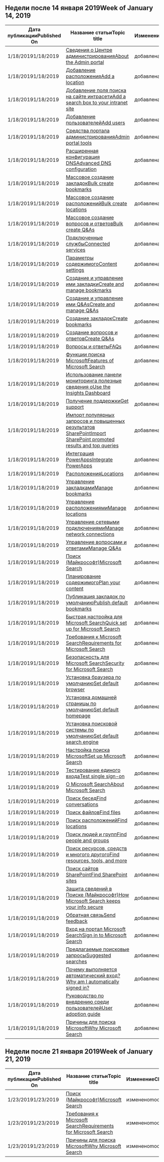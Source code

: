 <!-- This file is generated automatically each week. Changes made to this file will be overwritten.-->




## <a name="week-of-january-14-2019"></a><span data-ttu-id="c8315-101">Недели после 14 января 2019</span><span class="sxs-lookup"><span data-stu-id="c8315-101">Week of January 14, 2019</span></span>


| <span data-ttu-id="c8315-102">Дата публикации</span><span class="sxs-lookup"><span data-stu-id="c8315-102">Published On</span></span> |<span data-ttu-id="c8315-103">Название статьи</span><span class="sxs-lookup"><span data-stu-id="c8315-103">Topic title</span></span> | <span data-ttu-id="c8315-104">Изменение</span><span class="sxs-lookup"><span data-stu-id="c8315-104">Change</span></span> |
|------|------------|--------|
| <span data-ttu-id="c8315-105">1/18/2019</span><span class="sxs-lookup"><span data-stu-id="c8315-105">1/18/2019</span></span> | [<span data-ttu-id="c8315-106">Сведения о Центре администрирования</span><span class="sxs-lookup"><span data-stu-id="c8315-106">About the Admin portal</span></span>](/MicrosoftSearch/about-the-admin-portal) | <span data-ttu-id="c8315-107">добавлен</span><span class="sxs-lookup"><span data-stu-id="c8315-107">added</span></span> |
| <span data-ttu-id="c8315-108">1/18/2019</span><span class="sxs-lookup"><span data-stu-id="c8315-108">1/18/2019</span></span> | [<span data-ttu-id="c8315-109">Добавление расположения</span><span class="sxs-lookup"><span data-stu-id="c8315-109">Add a location</span></span>](/MicrosoftSearch/add-a-location) | <span data-ttu-id="c8315-110">добавлен</span><span class="sxs-lookup"><span data-stu-id="c8315-110">added</span></span> |
| <span data-ttu-id="c8315-111">1/18/2019</span><span class="sxs-lookup"><span data-stu-id="c8315-111">1/18/2019</span></span> | [<span data-ttu-id="c8315-112">Добавление поля поиска на сайте интрасети</span><span class="sxs-lookup"><span data-stu-id="c8315-112">Add a search box to your intranet site</span></span>](/MicrosoftSearch/add-a-search-box-to-your-intranet-site) | <span data-ttu-id="c8315-113">добавлен</span><span class="sxs-lookup"><span data-stu-id="c8315-113">added</span></span> |
| <span data-ttu-id="c8315-114">1/18/2019</span><span class="sxs-lookup"><span data-stu-id="c8315-114">1/18/2019</span></span> | [<span data-ttu-id="c8315-115">Добавление пользователей</span><span class="sxs-lookup"><span data-stu-id="c8315-115">Add users</span></span>](/MicrosoftSearch/add-users) | <span data-ttu-id="c8315-116">добавлен</span><span class="sxs-lookup"><span data-stu-id="c8315-116">added</span></span> |
| <span data-ttu-id="c8315-117">1/18/2019</span><span class="sxs-lookup"><span data-stu-id="c8315-117">1/18/2019</span></span> | [<span data-ttu-id="c8315-118">Средства портала администрирования</span><span class="sxs-lookup"><span data-stu-id="c8315-118">Admin portal tools</span></span>](/MicrosoftSearch/admin-portal-tools) | <span data-ttu-id="c8315-119">добавлен</span><span class="sxs-lookup"><span data-stu-id="c8315-119">added</span></span> |
| <span data-ttu-id="c8315-120">1/18/2019</span><span class="sxs-lookup"><span data-stu-id="c8315-120">1/18/2019</span></span> | [<span data-ttu-id="c8315-121">Расширенная конфигурация DNS</span><span class="sxs-lookup"><span data-stu-id="c8315-121">Advanced DNS configuration</span></span>](/MicrosoftSearch/advanced-dns-configuration) | <span data-ttu-id="c8315-122">добавлен</span><span class="sxs-lookup"><span data-stu-id="c8315-122">added</span></span> |
| <span data-ttu-id="c8315-123">1/18/2019</span><span class="sxs-lookup"><span data-stu-id="c8315-123">1/18/2019</span></span> | [<span data-ttu-id="c8315-124">Массовое создание закладок</span><span class="sxs-lookup"><span data-stu-id="c8315-124">Bulk create bookmarks</span></span>](/MicrosoftSearch/bulk-create-bookmarks) | <span data-ttu-id="c8315-125">добавлен</span><span class="sxs-lookup"><span data-stu-id="c8315-125">added</span></span> |
| <span data-ttu-id="c8315-126">1/18/2019</span><span class="sxs-lookup"><span data-stu-id="c8315-126">1/18/2019</span></span> | [<span data-ttu-id="c8315-127">Массовое создание расположений</span><span class="sxs-lookup"><span data-stu-id="c8315-127">Bulk create locations</span></span>](/MicrosoftSearch/bulk-create-locations) | <span data-ttu-id="c8315-128">добавлен</span><span class="sxs-lookup"><span data-stu-id="c8315-128">added</span></span> |
| <span data-ttu-id="c8315-129">1/18/2019</span><span class="sxs-lookup"><span data-stu-id="c8315-129">1/18/2019</span></span> | [<span data-ttu-id="c8315-130">Массовое создание вопросов и ответов</span><span class="sxs-lookup"><span data-stu-id="c8315-130">Bulk create Q&As</span></span>](/MicrosoftSearch/bulk-create-qas) | <span data-ttu-id="c8315-131">добавлен</span><span class="sxs-lookup"><span data-stu-id="c8315-131">added</span></span> |
| <span data-ttu-id="c8315-132">1/18/2019</span><span class="sxs-lookup"><span data-stu-id="c8315-132">1/18/2019</span></span> | [<span data-ttu-id="c8315-133">Подключенные службы</span><span class="sxs-lookup"><span data-stu-id="c8315-133">Connected services</span></span>](/MicrosoftSearch/connected-services) | <span data-ttu-id="c8315-134">добавлен</span><span class="sxs-lookup"><span data-stu-id="c8315-134">added</span></span> |
| <span data-ttu-id="c8315-135">1/18/2019</span><span class="sxs-lookup"><span data-stu-id="c8315-135">1/18/2019</span></span> | [<span data-ttu-id="c8315-136">Параметры содержимого</span><span class="sxs-lookup"><span data-stu-id="c8315-136">Content settings</span></span>](/MicrosoftSearch/content-settings) | <span data-ttu-id="c8315-137">добавлен</span><span class="sxs-lookup"><span data-stu-id="c8315-137">added</span></span> |
| <span data-ttu-id="c8315-138">1/18/2019</span><span class="sxs-lookup"><span data-stu-id="c8315-138">1/18/2019</span></span> | [<span data-ttu-id="c8315-139">Создание и управление ими закладки</span><span class="sxs-lookup"><span data-stu-id="c8315-139">Create and manage bookmarks</span></span>](/MicrosoftSearch/create-and-manage-bookmarks) | <span data-ttu-id="c8315-140">добавлен</span><span class="sxs-lookup"><span data-stu-id="c8315-140">added</span></span> |
| <span data-ttu-id="c8315-141">1/18/2019</span><span class="sxs-lookup"><span data-stu-id="c8315-141">1/18/2019</span></span> | [<span data-ttu-id="c8315-142">Создание и управление ими Q&As</span><span class="sxs-lookup"><span data-stu-id="c8315-142">Create and manage Q&As</span></span>](/MicrosoftSearch/create-and-manage-qas) | <span data-ttu-id="c8315-143">добавлен</span><span class="sxs-lookup"><span data-stu-id="c8315-143">added</span></span> |
| <span data-ttu-id="c8315-144">1/18/2019</span><span class="sxs-lookup"><span data-stu-id="c8315-144">1/18/2019</span></span> | [<span data-ttu-id="c8315-145">Создание закладок</span><span class="sxs-lookup"><span data-stu-id="c8315-145">Create bookmarks</span></span>](/MicrosoftSearch/create-bookmarks) | <span data-ttu-id="c8315-146">добавлен</span><span class="sxs-lookup"><span data-stu-id="c8315-146">added</span></span> |
| <span data-ttu-id="c8315-147">1/18/2019</span><span class="sxs-lookup"><span data-stu-id="c8315-147">1/18/2019</span></span> | [<span data-ttu-id="c8315-148">Создание вопросов и ответов</span><span class="sxs-lookup"><span data-stu-id="c8315-148">Create Q&As</span></span>](/MicrosoftSearch/create-qas) | <span data-ttu-id="c8315-149">добавлен</span><span class="sxs-lookup"><span data-stu-id="c8315-149">added</span></span> |
| <span data-ttu-id="c8315-150">1/18/2019</span><span class="sxs-lookup"><span data-stu-id="c8315-150">1/18/2019</span></span> | [<span data-ttu-id="c8315-151">Вопросы и ответы</span><span class="sxs-lookup"><span data-stu-id="c8315-151">FAQs</span></span>](/MicrosoftSearch/faqs) | <span data-ttu-id="c8315-152">добавлен</span><span class="sxs-lookup"><span data-stu-id="c8315-152">added</span></span> |
| <span data-ttu-id="c8315-153">1/18/2019</span><span class="sxs-lookup"><span data-stu-id="c8315-153">1/18/2019</span></span> | [<span data-ttu-id="c8315-154">Функции поиска Microsoft</span><span class="sxs-lookup"><span data-stu-id="c8315-154">Features of Microsoft Search</span></span>](/MicrosoftSearch/features) | <span data-ttu-id="c8315-155">добавлен</span><span class="sxs-lookup"><span data-stu-id="c8315-155">added</span></span> |
| <span data-ttu-id="c8315-156">1/18/2019</span><span class="sxs-lookup"><span data-stu-id="c8315-156">1/18/2019</span></span> | [<span data-ttu-id="c8315-157">Использование панели мониторинга полезные сведения о</span><span class="sxs-lookup"><span data-stu-id="c8315-157">Use the Insights Dashboard</span></span>](/MicrosoftSearch/get-insights) | <span data-ttu-id="c8315-158">добавлен</span><span class="sxs-lookup"><span data-stu-id="c8315-158">added</span></span> |
| <span data-ttu-id="c8315-159">1/18/2019</span><span class="sxs-lookup"><span data-stu-id="c8315-159">1/18/2019</span></span> | [<span data-ttu-id="c8315-160">Получение поддержки</span><span class="sxs-lookup"><span data-stu-id="c8315-160">Get support</span></span>](/MicrosoftSearch/get-support) | <span data-ttu-id="c8315-161">добавлен</span><span class="sxs-lookup"><span data-stu-id="c8315-161">added</span></span> |
| <span data-ttu-id="c8315-162">1/18/2019</span><span class="sxs-lookup"><span data-stu-id="c8315-162">1/18/2019</span></span> | [<span data-ttu-id="c8315-163">Импорт популярных запросов и повышенных результатов SharePoint</span><span class="sxs-lookup"><span data-stu-id="c8315-163">Import SharePoint promoted results and top queries</span></span>](/MicrosoftSearch/import-sharepoint-promoted-results-and-top-queries) | <span data-ttu-id="c8315-164">добавлен</span><span class="sxs-lookup"><span data-stu-id="c8315-164">added</span></span> |
| <span data-ttu-id="c8315-165">1/18/2019</span><span class="sxs-lookup"><span data-stu-id="c8315-165">1/18/2019</span></span> | [<span data-ttu-id="c8315-166">Интеграция PowerApps</span><span class="sxs-lookup"><span data-stu-id="c8315-166">Integrate PowerApps</span></span>](/MicrosoftSearch/integrate-powerapps) | <span data-ttu-id="c8315-167">добавлен</span><span class="sxs-lookup"><span data-stu-id="c8315-167">added</span></span> |
| <span data-ttu-id="c8315-168">1/18/2019</span><span class="sxs-lookup"><span data-stu-id="c8315-168">1/18/2019</span></span> | [<span data-ttu-id="c8315-169">Расположения</span><span class="sxs-lookup"><span data-stu-id="c8315-169">Locations</span></span>](/MicrosoftSearch/locations) | <span data-ttu-id="c8315-170">добавлен</span><span class="sxs-lookup"><span data-stu-id="c8315-170">added</span></span> |
| <span data-ttu-id="c8315-171">1/18/2019</span><span class="sxs-lookup"><span data-stu-id="c8315-171">1/18/2019</span></span> | [<span data-ttu-id="c8315-172">Управление закладками</span><span class="sxs-lookup"><span data-stu-id="c8315-172">Manage bookmarks</span></span>](/MicrosoftSearch/manage-bookmarks) | <span data-ttu-id="c8315-173">добавлен</span><span class="sxs-lookup"><span data-stu-id="c8315-173">added</span></span> |
| <span data-ttu-id="c8315-174">1/18/2019</span><span class="sxs-lookup"><span data-stu-id="c8315-174">1/18/2019</span></span> | [<span data-ttu-id="c8315-175">Управление расположениями</span><span class="sxs-lookup"><span data-stu-id="c8315-175">Manage locations</span></span>](/MicrosoftSearch/manage-locations) | <span data-ttu-id="c8315-176">добавлен</span><span class="sxs-lookup"><span data-stu-id="c8315-176">added</span></span> |
| <span data-ttu-id="c8315-177">1/18/2019</span><span class="sxs-lookup"><span data-stu-id="c8315-177">1/18/2019</span></span> | [<span data-ttu-id="c8315-178">Управление сетевыми подключениями</span><span class="sxs-lookup"><span data-stu-id="c8315-178">Manage network connections</span></span>](/MicrosoftSearch/manage-network-connections) | <span data-ttu-id="c8315-179">добавлен</span><span class="sxs-lookup"><span data-stu-id="c8315-179">added</span></span> |
| <span data-ttu-id="c8315-180">1/18/2019</span><span class="sxs-lookup"><span data-stu-id="c8315-180">1/18/2019</span></span> | [<span data-ttu-id="c8315-181">Управление вопросами и ответами</span><span class="sxs-lookup"><span data-stu-id="c8315-181">Manage Q&As</span></span>](/MicrosoftSearch/manage-qas) | <span data-ttu-id="c8315-182">добавлен</span><span class="sxs-lookup"><span data-stu-id="c8315-182">added</span></span> |
| <span data-ttu-id="c8315-183">1/18/2019</span><span class="sxs-lookup"><span data-stu-id="c8315-183">1/18/2019</span></span> | [<span data-ttu-id="c8315-184">Поиск (Майкрософт)</span><span class="sxs-lookup"><span data-stu-id="c8315-184">Microsoft Search</span></span>](/MicrosoftSearch/microsoft-search) | <span data-ttu-id="c8315-185">добавлен</span><span class="sxs-lookup"><span data-stu-id="c8315-185">added</span></span> |
| <span data-ttu-id="c8315-186">1/18/2019</span><span class="sxs-lookup"><span data-stu-id="c8315-186">1/18/2019</span></span> | [<span data-ttu-id="c8315-187">Планирование содержимого</span><span class="sxs-lookup"><span data-stu-id="c8315-187">Plan your content</span></span>](/MicrosoftSearch/plan-your-content) | <span data-ttu-id="c8315-188">добавлен</span><span class="sxs-lookup"><span data-stu-id="c8315-188">added</span></span> |
| <span data-ttu-id="c8315-189">1/18/2019</span><span class="sxs-lookup"><span data-stu-id="c8315-189">1/18/2019</span></span> | [<span data-ttu-id="c8315-190">Публикация закладок по умолчанию</span><span class="sxs-lookup"><span data-stu-id="c8315-190">Publish default bookmarks</span></span>](/MicrosoftSearch/publish-default-bookmarks) | <span data-ttu-id="c8315-191">добавлен</span><span class="sxs-lookup"><span data-stu-id="c8315-191">added</span></span> |
| <span data-ttu-id="c8315-192">1/18/2019</span><span class="sxs-lookup"><span data-stu-id="c8315-192">1/18/2019</span></span> | [<span data-ttu-id="c8315-193">Быстрая настройка для Microsoft Search</span><span class="sxs-lookup"><span data-stu-id="c8315-193">Quick set up for Microsoft Search</span></span>](/MicrosoftSearch/quick-set-up) | <span data-ttu-id="c8315-194">добавлен</span><span class="sxs-lookup"><span data-stu-id="c8315-194">added</span></span> |
| <span data-ttu-id="c8315-195">1/18/2019</span><span class="sxs-lookup"><span data-stu-id="c8315-195">1/18/2019</span></span> | [<span data-ttu-id="c8315-196">Требования к Microsoft Search</span><span class="sxs-lookup"><span data-stu-id="c8315-196">Requirements for Microsoft Search</span></span>](/MicrosoftSearch/requirements) | <span data-ttu-id="c8315-197">добавлен</span><span class="sxs-lookup"><span data-stu-id="c8315-197">added</span></span> |
| <span data-ttu-id="c8315-198">1/18/2019</span><span class="sxs-lookup"><span data-stu-id="c8315-198">1/18/2019</span></span> | [<span data-ttu-id="c8315-199">Безопасность для Microsoft Search</span><span class="sxs-lookup"><span data-stu-id="c8315-199">Security for Microsoft Search</span></span>](/MicrosoftSearch/security) | <span data-ttu-id="c8315-200">добавлен</span><span class="sxs-lookup"><span data-stu-id="c8315-200">added</span></span> |
| <span data-ttu-id="c8315-201">1/18/2019</span><span class="sxs-lookup"><span data-stu-id="c8315-201">1/18/2019</span></span> | [<span data-ttu-id="c8315-202">Установка браузера по умолчанию</span><span class="sxs-lookup"><span data-stu-id="c8315-202">Set default browser</span></span>](/MicrosoftSearch/set-default-browser) | <span data-ttu-id="c8315-203">добавлен</span><span class="sxs-lookup"><span data-stu-id="c8315-203">added</span></span> |
| <span data-ttu-id="c8315-204">1/18/2019</span><span class="sxs-lookup"><span data-stu-id="c8315-204">1/18/2019</span></span> | [<span data-ttu-id="c8315-205">Установка домашней страницы по умолчанию</span><span class="sxs-lookup"><span data-stu-id="c8315-205">Set default homepage</span></span>](/MicrosoftSearch/set-default-homepage) | <span data-ttu-id="c8315-206">добавлен</span><span class="sxs-lookup"><span data-stu-id="c8315-206">added</span></span> |
| <span data-ttu-id="c8315-207">1/18/2019</span><span class="sxs-lookup"><span data-stu-id="c8315-207">1/18/2019</span></span> | [<span data-ttu-id="c8315-208">Установка поисковой системы по умолчанию</span><span class="sxs-lookup"><span data-stu-id="c8315-208">Set default search engine</span></span>](/MicrosoftSearch/set-default-search-engine) | <span data-ttu-id="c8315-209">добавлен</span><span class="sxs-lookup"><span data-stu-id="c8315-209">added</span></span> |
| <span data-ttu-id="c8315-210">1/18/2019</span><span class="sxs-lookup"><span data-stu-id="c8315-210">1/18/2019</span></span> | [<span data-ttu-id="c8315-211">Настройка поиска Microsoft</span><span class="sxs-lookup"><span data-stu-id="c8315-211">Set up Microsoft Search</span></span>](/MicrosoftSearch/set-up-microsoft-search) | <span data-ttu-id="c8315-212">добавлен</span><span class="sxs-lookup"><span data-stu-id="c8315-212">added</span></span> |
| <span data-ttu-id="c8315-213">1/18/2019</span><span class="sxs-lookup"><span data-stu-id="c8315-213">1/18/2019</span></span> | [<span data-ttu-id="c8315-214">Тестирование единого входа</span><span class="sxs-lookup"><span data-stu-id="c8315-214">Test single sign-on</span></span>](/MicrosoftSearch/test-single-sign-on) | <span data-ttu-id="c8315-215">добавлен</span><span class="sxs-lookup"><span data-stu-id="c8315-215">added</span></span> |
| <span data-ttu-id="c8315-216">1/18/2019</span><span class="sxs-lookup"><span data-stu-id="c8315-216">1/18/2019</span></span> | [<span data-ttu-id="c8315-217">О Microsoft Search</span><span class="sxs-lookup"><span data-stu-id="c8315-217">About Microsoft Search</span></span>](/MicrosoftSearch/use/about-microsoft-search) | <span data-ttu-id="c8315-218">добавлен</span><span class="sxs-lookup"><span data-stu-id="c8315-218">added</span></span> |
| <span data-ttu-id="c8315-219">1/18/2019</span><span class="sxs-lookup"><span data-stu-id="c8315-219">1/18/2019</span></span> | [<span data-ttu-id="c8315-220">Поиск бесед</span><span class="sxs-lookup"><span data-stu-id="c8315-220">Find conversations</span></span>](/MicrosoftSearch/use/find-conversations) | <span data-ttu-id="c8315-221">добавлен</span><span class="sxs-lookup"><span data-stu-id="c8315-221">added</span></span> |
| <span data-ttu-id="c8315-222">1/18/2019</span><span class="sxs-lookup"><span data-stu-id="c8315-222">1/18/2019</span></span> | [<span data-ttu-id="c8315-223">Поиск файлов</span><span class="sxs-lookup"><span data-stu-id="c8315-223">Find files</span></span>](/MicrosoftSearch/use/find-files) | <span data-ttu-id="c8315-224">добавлен</span><span class="sxs-lookup"><span data-stu-id="c8315-224">added</span></span> |
| <span data-ttu-id="c8315-225">1/18/2019</span><span class="sxs-lookup"><span data-stu-id="c8315-225">1/18/2019</span></span> | [<span data-ttu-id="c8315-226">Поиск расположений</span><span class="sxs-lookup"><span data-stu-id="c8315-226">Find locations</span></span>](/MicrosoftSearch/use/find-locations) | <span data-ttu-id="c8315-227">добавлен</span><span class="sxs-lookup"><span data-stu-id="c8315-227">added</span></span> |
| <span data-ttu-id="c8315-228">1/18/2019</span><span class="sxs-lookup"><span data-stu-id="c8315-228">1/18/2019</span></span> | [<span data-ttu-id="c8315-229">Поиск людей и групп</span><span class="sxs-lookup"><span data-stu-id="c8315-229">Find people and groups</span></span>](/MicrosoftSearch/use/find-people-and-groups) | <span data-ttu-id="c8315-230">добавлен</span><span class="sxs-lookup"><span data-stu-id="c8315-230">added</span></span> |
| <span data-ttu-id="c8315-231">1/18/2019</span><span class="sxs-lookup"><span data-stu-id="c8315-231">1/18/2019</span></span> | [<span data-ttu-id="c8315-232">Поиск ресурсов, средств и многого другого</span><span class="sxs-lookup"><span data-stu-id="c8315-232">Find resources, tools, and more</span></span>](/MicrosoftSearch/use/find-resources-tools-and-more) | <span data-ttu-id="c8315-233">добавлен</span><span class="sxs-lookup"><span data-stu-id="c8315-233">added</span></span> |
| <span data-ttu-id="c8315-234">1/18/2019</span><span class="sxs-lookup"><span data-stu-id="c8315-234">1/18/2019</span></span> | [<span data-ttu-id="c8315-235">Поиск сайтов SharePoint</span><span class="sxs-lookup"><span data-stu-id="c8315-235">Find SharePoint sites</span></span>](/MicrosoftSearch/use/find-sharepoint-sites) | <span data-ttu-id="c8315-236">добавлен</span><span class="sxs-lookup"><span data-stu-id="c8315-236">added</span></span> |
| <span data-ttu-id="c8315-237">1/18/2019</span><span class="sxs-lookup"><span data-stu-id="c8315-237">1/18/2019</span></span> | [<span data-ttu-id="c8315-238">Защита сведений в Поиске (Майкрософт)</span><span class="sxs-lookup"><span data-stu-id="c8315-238">How Microsoft Search keeps your info secure</span></span>](/MicrosoftSearch/use/how-microsoft-search-keeps-your-info-secure) | <span data-ttu-id="c8315-239">добавлен</span><span class="sxs-lookup"><span data-stu-id="c8315-239">added</span></span> |
| <span data-ttu-id="c8315-240">1/18/2019</span><span class="sxs-lookup"><span data-stu-id="c8315-240">1/18/2019</span></span> | [<span data-ttu-id="c8315-241">Обратная связь</span><span class="sxs-lookup"><span data-stu-id="c8315-241">Send feedback</span></span>](/MicrosoftSearch/use/send-feedback) | <span data-ttu-id="c8315-242">добавлен</span><span class="sxs-lookup"><span data-stu-id="c8315-242">added</span></span> |
| <span data-ttu-id="c8315-243">1/18/2019</span><span class="sxs-lookup"><span data-stu-id="c8315-243">1/18/2019</span></span> | [<span data-ttu-id="c8315-244">Вход на портал Microsoft Search</span><span class="sxs-lookup"><span data-stu-id="c8315-244">Sign in to Microsoft Search</span></span>](/MicrosoftSearch/use/sign-in) | <span data-ttu-id="c8315-245">добавлен</span><span class="sxs-lookup"><span data-stu-id="c8315-245">added</span></span> |
| <span data-ttu-id="c8315-246">1/18/2019</span><span class="sxs-lookup"><span data-stu-id="c8315-246">1/18/2019</span></span> | [<span data-ttu-id="c8315-247">Предлагаемые поисковые запросы</span><span class="sxs-lookup"><span data-stu-id="c8315-247">Suggested searches</span></span>](/MicrosoftSearch/use/suggested-searches) | <span data-ttu-id="c8315-248">добавлен</span><span class="sxs-lookup"><span data-stu-id="c8315-248">added</span></span> |
| <span data-ttu-id="c8315-249">1/18/2019</span><span class="sxs-lookup"><span data-stu-id="c8315-249">1/18/2019</span></span> | [<span data-ttu-id="c8315-250">Почему выполняется автоматический вход?</span><span class="sxs-lookup"><span data-stu-id="c8315-250">Why am I automatically signed in?</span></span>](/MicrosoftSearch/use/why-am-i-automatically-signed-in) | <span data-ttu-id="c8315-251">добавлен</span><span class="sxs-lookup"><span data-stu-id="c8315-251">added</span></span> |
| <span data-ttu-id="c8315-252">1/18/2019</span><span class="sxs-lookup"><span data-stu-id="c8315-252">1/18/2019</span></span> | [<span data-ttu-id="c8315-253">Руководство по внедрению среди пользователей</span><span class="sxs-lookup"><span data-stu-id="c8315-253">User adoption guide</span></span>](/MicrosoftSearch/user-adoption-guide) | <span data-ttu-id="c8315-254">добавлен</span><span class="sxs-lookup"><span data-stu-id="c8315-254">added</span></span> |
| <span data-ttu-id="c8315-255">1/18/2019</span><span class="sxs-lookup"><span data-stu-id="c8315-255">1/18/2019</span></span> | [<span data-ttu-id="c8315-256">Причины для поиска Microsoft</span><span class="sxs-lookup"><span data-stu-id="c8315-256">Why Microsoft Search</span></span>](/MicrosoftSearch/why-microsoft-search) | <span data-ttu-id="c8315-257">добавлен</span><span class="sxs-lookup"><span data-stu-id="c8315-257">added</span></span> |


## <a name="week-of-january-21-2019"></a><span data-ttu-id="c8315-258">Недели после 21 января 2019</span><span class="sxs-lookup"><span data-stu-id="c8315-258">Week of January 21, 2019</span></span>


| <span data-ttu-id="c8315-259">Дата публикации</span><span class="sxs-lookup"><span data-stu-id="c8315-259">Published On</span></span> |<span data-ttu-id="c8315-260">Название статьи</span><span class="sxs-lookup"><span data-stu-id="c8315-260">Topic title</span></span> | <span data-ttu-id="c8315-261">Изменение</span><span class="sxs-lookup"><span data-stu-id="c8315-261">Change</span></span> |
|------|------------|--------|
| <span data-ttu-id="c8315-262">1/23/2019</span><span class="sxs-lookup"><span data-stu-id="c8315-262">1/23/2019</span></span> | [<span data-ttu-id="c8315-263">Поиск (Майкрософт)</span><span class="sxs-lookup"><span data-stu-id="c8315-263">Microsoft Search</span></span>](/MicrosoftSearch/index) | <span data-ttu-id="c8315-264">изменено</span><span class="sxs-lookup"><span data-stu-id="c8315-264">modified</span></span> |
| <span data-ttu-id="c8315-265">1/23/2019</span><span class="sxs-lookup"><span data-stu-id="c8315-265">1/23/2019</span></span> | [<span data-ttu-id="c8315-266">Требования к Microsoft Search</span><span class="sxs-lookup"><span data-stu-id="c8315-266">Requirements for Microsoft Search</span></span>](/MicrosoftSearch/requirements) | <span data-ttu-id="c8315-267">изменено</span><span class="sxs-lookup"><span data-stu-id="c8315-267">modified</span></span> |
| <span data-ttu-id="c8315-268">1/23/2019</span><span class="sxs-lookup"><span data-stu-id="c8315-268">1/23/2019</span></span> | [<span data-ttu-id="c8315-269">Причины для поиска Microsoft</span><span class="sxs-lookup"><span data-stu-id="c8315-269">Why Microsoft Search</span></span>](/MicrosoftSearch/why-microsoft-search) | <span data-ttu-id="c8315-270">изменено</span><span class="sxs-lookup"><span data-stu-id="c8315-270">modified</span></span> |
